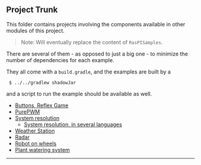 ## Project Trunk
This folder contains projects involving the components available in other modules of this project.
> Note: Will eventually replace the content of `RasPISamples`.

There are several of them - as opposed to just a big one - to minimize the number
of dependencies for each example.

They all come with a `build.gradle`, and the examples are built by a
```
 $ ../../gradlew shadowJar
```
and a script to run the example should be available as well.

- [Buttons, Reflex Game](Button.Reflex)
- [PurePWM](PurePWM)
- [System resolution](System.Languages)
    - [System resolution, in several languages](System.Languages/LanguageComparison.md)
- [Weather Station](Weather.Station)
- [Radar](RasPiRadar)
- [Robot on wheels](Motors)
- [Plant watering system](PlantWateringSystem)

---
